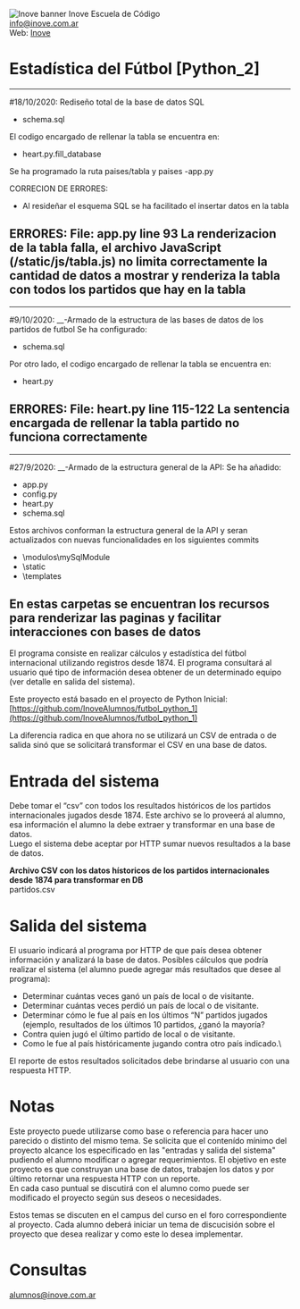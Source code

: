 ![Inove banner](/inove.jpg)
Inove Escuela de Código\
info@inove.com.ar\
Web: [Inove](http://inove.com.ar)

# Estadística del Fútbol [Python_2]

----------------------------------------------------------------------------------------------------------------
#18/10/2020:
Rediseño total de la base de datos SQL
- schema.sql

El codigo encargado de rellenar la tabla se encuentra en:
- heart.py.fill_database

Se ha programado la ruta paises/tabla y paises
-app.py

CORRECION DE ERRORES:
- Al resideñar el esquema SQL se ha facilitado el insertar datos en la tabla

ERRORES:
File: app.py line 93
La renderizacion de la tabla falla, el archivo JavaScript (/static/js/tabla.js) no limita correctamente
la cantidad de datos a mostrar y renderiza la tabla con todos los partidos que hay en la tabla
----------------------------------------------------------------------------------------------------------------


----------------------------------------------------------------------------------------------------------------
#9/10/2020:
__-Armado de la estructura de las bases de datos de los partidos de futbol
 Se ha configurado:
- schema.sql

Por otro lado, el codigo encargado de rellenar la tabla se encuentra en:
- heart.py

ERRORES:
File: heart.py line 115-122
La sentencia encargada de rellenar la tabla partido no funciona correctamente
----------------------------------------------------------------------------------------------------------------


----------------------------------------------------------------------------------------------------------------
#27/9/2020:
__-Armado de la estructura general de la API:
 Se ha añadido:
- app.py
- config.py
- heart.py
- schema.sql

Estos archivos conforman la estructura general de la API y seran actualizados
con nuevas funcionalidades en los siguientes commits	

- \modulos\mySqlModule
- \static
- \templates

En estas carpetas se encuentran los recursos para renderizar las paginas y facilitar
interacciones con bases de datos
----------------------------------------------------------------------------------------------------------------




El programa consiste en realizar cálculos y estadística del fútbol internacional utilizando registros desde 1874. El programa consultará al usuario qué tipo de información desea obtener de un determinado equipo (ver detalle en salida del sistema).

Este proyecto está basado en el proyecto de Python Inicial:\
[https://github.com/InoveAlumnos/futbol_python_1](https://github.com/InoveAlumnos/futbol_python_1)

La diferencia radica en que ahora no se utilizará un CSV de entrada o de salida sinó que se solicitará transformar el CSV en una base de datos.

# Entrada del sistema
Debe tomar el “csv” con todos los resultados históricos de los partidos internacionales jugados desde 1874. Este archivo se lo proveerá al alumno, esa información el alumno la debe extraer y transformar en una base de datos.\
Luego el sistema debe aceptar por HTTP sumar nuevos resultados a la base de datos.

__Archivo CSV con los datos hístoricos de los partidos internacionales desde 1874 para transformar en DB__\
partidos.csv

# Salida del sistema
El usuario indicará al programa por HTTP de que país desea obtener información y analizará la base de datos. Posibles cálculos que podría realizar el sistema (el alumno puede agregar más resultados que desee al programa):
- Determinar cuántas veces ganó un país de local o de visitante.
- Determinar cuántas veces perdió un país de local o de visitante.
- Determinar cómo le fue al país en los últimos “N” partidos jugados (ejemplo, resultados de los últimos 10 partidos, ¿ganó la mayoría?
- Contra quien jugó el último partido de local o de visitante.
- Como le fue al país históricamente jugando contra otro país indicado.\

El reporte de estos resultados solicitados debe brindarse al usuario con una respuesta HTTP.

# Notas
Este proyecto puede utilizarse como base o referencia para hacer uno parecido o distinto del mismo tema. Se solicita que el contenído mínimo del proyecto alcance los especificado en las "entradas y salida del sistema" pudiendo el alumno modificar o agregar requerimientos. El objetivo en este proyecto es que construyan una base de datos, trabajen los datos y por último retornar una respuesta HTTP con un reporte.\
En cada caso puntual se discutirá con el alumno como puede ser modificado el proyecto según sus deseos o necesidades.

Estos temas se discuten en el campus del curso en el foro correspondiente al proyecto. Cada alumno deberá iniciar un tema de discucisión sobre el proyecto que desea realizar y como este lo desea implementar.

# Consultas
alumnos@inove.com.ar



